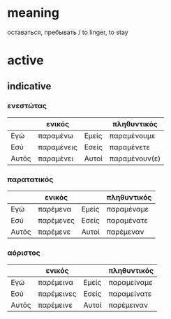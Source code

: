 # meaning

оставаться, пребывать / to linger, to stay

# active

## indicative

### ενεστώτας

|       | ενικός     |       | πληθυντικός   |
|-------|------------|-------|---------------|
| Εγώ   | παραμένω   | Εμείς | παραμένουμε   |
| Εσύ   | παραμένεις | Εσείς | παραμένετε    |
| Αυτός | παραμένει  | Αυτοί | παραμένουν(ε) |

### παρατατικός

|       | ενικός    |       | πληθυντικός |
|-------|-----------|-------|-------------|
| Εγώ   | παρέμενα  | Εμείς | παραμέναμε  |
| Εσύ   | παρέμενες | Εσείς | παραμένατε  |
| Αυτός | παρέμενε  | Αυτοί | παρέμεναν   |

### αόριστος

|       | ενικός     |       | πληθυντικός |
|-------|------------|-------|-------------|
| Εγώ   | παρέμεινα  | Εμείς | παραμείναμε |
| Εσύ   | παρέμεινες | Εσείς | παραμείνατε |
| Αυτός | παρέμεινε  | Αυτοί | παρέμειναν  |
